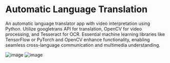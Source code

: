 # Automatic Language Translation
An automatic language translator app with video interpretation using Python. Utilize googletrans API for translation, OpenCV for video processing, and Tesseract for OCR. Essential machine learning libraries like TensorFlow or PyTorch and OpenCV enhance functionality, enabling seamless cross-language communication and multimedia understanding.

![image](https://github.com/user-attachments/assets/1579cc99-1391-4c2e-a9b0-ad39ee620888)
![image](https://github.com/user-attachments/assets/d5ccfbfb-a3b7-4860-ad27-ac7ec763ea0c)
